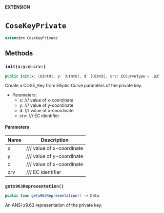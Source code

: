 **EXTENSION**

# `CoseKeyPrivate`
```swift
extension CoseKeyPrivate
```

## Methods
### `init(x:y:d:crv:)`

```swift
public init(x: [UInt8], y: [UInt8], d: [UInt8], crv: ECCurveType = .p256)
```

Create a COSE_Key from Elliptic Curve paramters of the private key.
- Parameters:
  - x: /// value of x-coordinate
  - y: /// value of y-coordinate
  - d: /// value of x-coordinate
  - crv: /// EC identifier

#### Parameters

| Name | Description |
| ---- | ----------- |
| x | /// value of x-coordinate |
| y | /// value of y-coordinate |
| d | /// value of x-coordinate |
| crv | /// EC identifier |

### `getx963Representation()`

```swift
public func getx963Representation() -> Data
```

An ANSI x9.63 representation of the private key.
